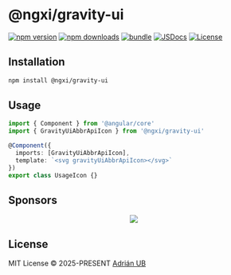 # @ngxi/gravity-ui

[![npm version][npm-version-src]][npm-version-href]
[![npm downloads][npm-downloads-src]][npm-downloads-href]
[![bundle][bundle-src]][bundle-href]
[![JSDocs][jsdocs-src]][jsdocs-href]
[![License][license-src]][license-href]

## Installation

```sh
npm install @ngxi/gravity-ui
```

## Usage

```ts
import { Component } from '@angular/core'
import { GravityUiAbbrApiIcon } from '@ngxi/gravity-ui'

@Component({
  imports: [GravityUiAbbrApiIcon],
  template: `<svg gravityUiAbbrApiIcon></svg>`
})
export class UsageIcon {}
```

## Sponsors

<p align="center">
  <a href="https://cdn.jsdelivr.net/gh/adrian-ub/static/sponsors.svg">
    <img src='https://cdn.jsdelivr.net/gh/adrian-ub/static/sponsors.svg'/>
  </a>
</p>

## License

MIT License © 2025-PRESENT [Adrián UB](https://github.com/adrian-ub)

<!-- Badges -->

[npm-version-src]: https://img.shields.io/npm/v/@ngxi/gravity-ui?style=flat&colorA=080f12&colorB=1fa669
[npm-version-href]: https://npmjs.com/package/@ngxi/gravity-ui
[npm-downloads-src]: https://img.shields.io/npm/dm/@ngxi/gravity-ui?style=flat&colorA=080f12&colorB=1fa669
[npm-downloads-href]: https://npmjs.com/package/@ngxi/gravity-ui
[bundle-src]: https://img.shields.io/bundlephobia/minzip/@ngxi/gravity-ui?style=flat&colorA=080f12&colorB=1fa669&label=minzip
[bundle-href]: https://bundlephobia.com/result?p=@ngxi/gravity-ui
[license-src]: https://img.shields.io/npm/l/@ngxi/gravity-ui?style=flat&colorA=080f12&colorB=1fa669
[license-href]: https://github.com/adrian-ub/ngxi/blob/main/LICENSE
[jsdocs-src]: https://img.shields.io/badge/jsdocs-reference-080f12?style=flat&colorA=080f12&colorB=1fa669
[jsdocs-href]: https://www.jsdocs.io/package/@ngxi/gravity-ui
